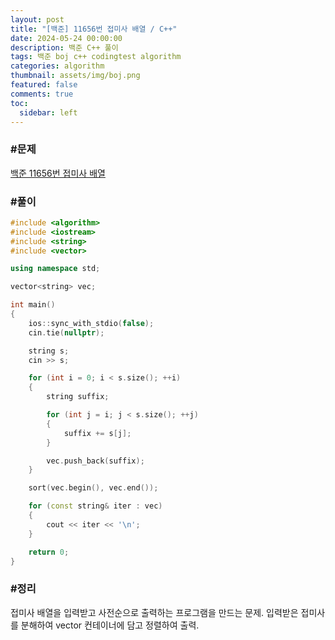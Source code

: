 ```yaml
---
layout: post
title: "[백준] 11656번 접미사 배열 / C++"
date: 2024-05-24 00:00:00
description: 백준 C++ 풀이
tags: 백준 boj c++ codingtest algorithm
categories: algorithm
thumbnail: assets/img/boj.png
featured: false
comments: true
toc:
  sidebar: left
---
```


### #문제
[백준 11656번 접미사 배열](https://www.acmicpc.net/problem/11656)

### #풀이
```c++
#include <algorithm>
#include <iostream>
#include <string>
#include <vector>

using namespace std;

vector<string> vec;

int main()
{
	ios::sync_with_stdio(false);
	cin.tie(nullptr);

	string s;
	cin >> s;

	for (int i = 0; i < s.size(); ++i)
	{
		string suffix;

		for (int j = i; j < s.size(); ++j)
		{
			suffix += s[j];
		}

		vec.push_back(suffix);
	}

	sort(vec.begin(), vec.end());

	for (const string& iter : vec)
	{
		cout << iter << '\n';
	}

	return 0;
}
```

### #정리
접미사 배열을 입력받고 사전순으로 출력하는 프로그램을 만드는 문제. 입력받은 접미사를 분해하여 vector 컨테이너에 담고 정렬하여 출력.